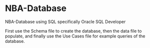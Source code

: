 # NBA-Database
NBA-Database using SQL specifically Oracle SQL Developer 

First use the Schema file to create the database, then the data file to populate, and finally use the Use Cases file for example queries of the database.
